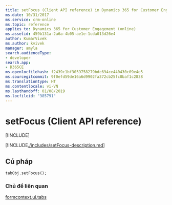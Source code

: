 ```yaml
---
title: setFocus (Client API reference) in Dynamics 365 for Customer Engagement| MicrosoftDocs
ms.date: 10/31/2017
ms.service: crm-online
ms.topic: reference
applies_to: Dynamics 365 for Customer Engagement (online)
ms.assetid: 459b131a-2a6a-4b05-ae1e-1cda013d26e4
author: KumarVivek
ms.author: kvivek
manager: amyla
search.audienceType:
- developer
search.app:
- D365CE
ms.openlocfilehash: f2439c1bf3059758279bdc694ce440430c09e4e5
ms.sourcegitcommit: 9f0efd59de16a6d9902fa372cb25fc0baf1c2838
ms.translationtype: HT
ms.contentlocale: vi-VN
ms.lasthandoff: 01/08/2019
ms.locfileid: "385791"
---
```

# <a name="setfocus-client-api-reference"></a>setFocus (Client API reference)

[!INCLUDE[](../../../../includes/cc_applies_to_update_9_0_0.md)]

[!INCLUDE[./includes/setFocus-description.md](./includes/setFocus-description.md)]

## <a name="syntax"></a>Cú pháp

`tabObj.setFocus();`

### <a name="related-topics"></a>Chủ đề liên quan

[formcontext.ui.tabs](../formcontext-ui-tabs.md)




